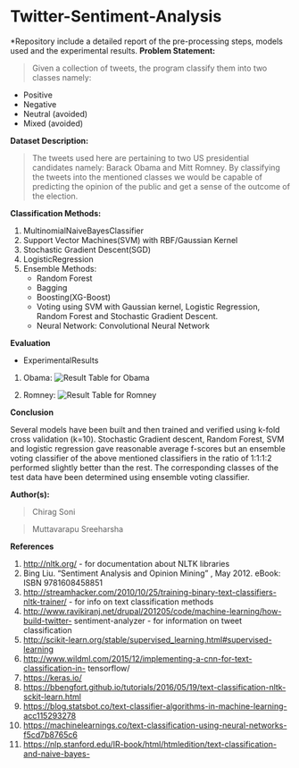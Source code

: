 # Twitter-Sentiment-Analysis
*Repository include a detailed report of the pre-processing steps, models used and the experimental results.
**Problem Statement:** 

>Given a collection of tweets, the program classify them into two classes namely:
- Positive
- Negative
- Neutral (avoided)
- Mixed (avoided)    

**Dataset Description:**

>The tweets used here are pertaining to two US presidential candidates namely: Barack Obama and Mitt Romney. By classifying the tweets into the mentioned classes we would be capable of predicting the opinion of the public and get a sense of the outcome of the election.


**Classification Methods:**
1. MultinomialNaiveBayesClassifier
2. Support Vector Machines(SVM) with RBF/Gaussian Kernel
3. Stochastic Gradient Descent(SGD)
4. LogisticRegression
5. Ensemble Methods:
      - Random Forest
      - Bagging
      - Boosting(XG-Boost)
      - Voting using SVM with Gaussian kernel, Logistic Regression, Random Forest and Stochastic Gradient Descent.
      - Neural Network: Convolutional Neural Network

**Evaluation**
- ExperimentalResults
1. Obama:
![Result Table for Obama](https://github.com/ChiragSoni95/Twitter_Sentiment_Analysis/blob/master/obama.png)

2. Romney:
![Result Table for Romney](https://github.com/ChiragSoni95/Twitter_Sentiment_Analysis/blob/master/romney.png)

**Conclusion**

Several models have been built and then trained and verified using k-fold cross validation (k=10). Stochastic Gradient descent, Random Forest, SVM and logistic regression gave reasonable average f-scores but an ensemble voting classifier of the above mentioned classifiers in the ratio of 1:1:1:2 performed slightly better than the rest. The corresponding classes of the test data have been determined using ensemble voting classifier.

**Author(s):**
> Chirag Soni

> Muttavarapu Sreeharsha

**References**
1. http://nltk.org/ - for documentation about NLTK libraries
2. Bing Liu. “Sentiment Analysis and Opinion Mining” , May 2012. eBook: ISBN
      9781608458851
3. http://streamhacker.com/2010/10/25/training-binary-text-classifiers-nltk-trainer/ - for
info on text classification methods
4. http://www.ravikiranj.net/drupal/201205/code/machine-learning/how-build-twitter-
sentiment-analyzer - for information on tweet classification
5. http://scikit-learn.org/stable/supervised_learning.html#supervised-learning
6. http://www.wildml.com/2015/12/implementing-a-cnn-for-text-classification-in-
tensorflow/
7. https://keras.io/
8. https://bbengfort.github.io/tutorials/2016/05/19/text-classification-nltk-sckit-learn.html
9. https://blog.statsbot.co/text-classifier-algorithms-in-machine-learning-acc115293278
10. https://machinelearnings.co/text-classification-using-neural-networks-f5cd7b8765c6
11. https://nlp.stanford.edu/IR-book/html/htmledition/text-classification-and-naive-bayes-
